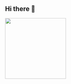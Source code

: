 ## Hi there 👋
[<img src="https://cdn1.gnarususercontent.com.br/6/409216/ff043987-239b-4661-bdb1-7f4ca6092c48.png" height="200"></a>](https://cursos.alura.com.br/user/yu-llia)

<!--
**yu-llia/yu-llia** is a ✨ _special_ ✨ repository because its `README.md` (this file) appears on your GitHub profile.

Here are some ideas to get you started:

- 🔭 I’m currently working on ...
- 🌱 I’m currently learning ...
- 👯 I’m looking to collaborate on ...
- 🤔 I’m looking for help with ...
- 💬 Ask me about ...
- 📫 How to reach me: ...
- 😄 Pronouns: ...
- ⚡ Fun fact: ...
-->
